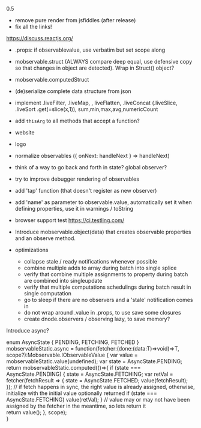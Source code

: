 
0.5
* remove pure render from jsfiddles (after release) 
* fix all the links!

https://discuss.reactjs.org/

* .props: if observablevalue, use verbatim but set scope along
* mobservable.struct (ALWAYS compare deep equal, use defensive copy so that changes in object are detected). Wrap in Struct() object?
* mobservable.computedStruct
* (de)serialize complete data structure from json
* implement .liveFilter, .liveMap, , liveFlatten, .liveConcat (.liveSlice, .liveSort .get(=slice(x,1)), sum,min,max,avg,numericCount
* add `thisArg` to all methods that accept a function?

* website
* logo
* normalize observables ({ onNext: handleNext } => handleNext)
* think of a way to go back and forth in state? global observer?
* try to improve debugger rendering of observables
* add 'tap' function (that doesn't register as new observer)
* add 'name' as parameter to observable.value, automatically set it when defining properties, use it in warnings / toString
* browser support test https://ci.testling.com/
* Introduce mobservable.object(data) that creates observable properties and an observe method.

* optimizations
    - collapse stale / ready notifications whenever possible
    - combine multiple adds to array during batch into single splice
    - verify that combine multiple assignments to property during batch are combined into singleupdate
    - verify that multiple computations schedulings during batch result in single computation
    - go to sleep if there are no observers and a 'stale' notification comes in 
    - do not wrap around .value in .props, to use save some closures 
    - create dnode.observers / observing lazy, to save memory?
    

Introduce async?


enum AsyncState { PENDING, FETCHING, FETCHED }
mobservableStatic.async = function<T>(fetcher:(done:(data:T)=>void)=>T, scope?):Mobservable.IObservableValue<T> {
    var value = mobservableStatic.value<T>(undefined);
    var state = AsyncState.PENDING;
    return mobservableStatic.computed(()=>{
        if (state === AsyncState.PENDING) {
            state = AsyncState.FETCHING;
            var retVal = fetcher(fetchResult => {
                state = AsyncState.FETCHED;
                value(fetchResult);   
            });
            // if fetch happens in sync, the right value is already assigned, otherwise, initialize with the initial value optionally returned
            if (state === AsyncState.FETCHING)
                value(retVal);
        }
        // value may or may not have been assigned by the fetcher in the meantime, so lets return it        
        return value();
    }, scope);    
}